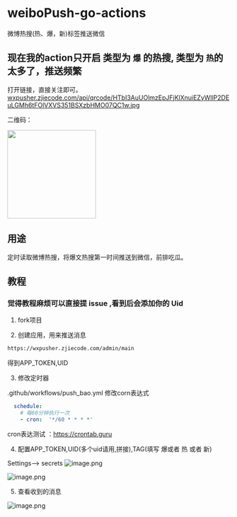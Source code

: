 # weiboPush-go-actions
微博热搜(热、爆，新)标签推送微信

##  现在我的action只开启 类型为 `爆` 的热搜, 类型为 `热`的太多了，推送频繁

打开链接，直接关注即可。
[wxpusher.zjiecode.com/api/qrcode/HTbI3AuUOlmzEpJFjKlXnuiEZyWllP2DEuLGMh6tFOlVXVS351BSXzbHMO07QC1w.jpg](http://wxpusher.zjiecode.com/api/qrcode/HTbI3AuUOlmzEpJFjKlXnuiEZyWllP2DEuLGMh6tFOlVXVS351BSXzbHMO07QC1w.jpg)

二维码：

<img src="https://wxpusher.zjiecode.com/api/qrcode/HTbI3AuUOlmzEpJFjKlXnuiEZyWllP2DEuLGMh6tFOlVXVS351BSXzbHMO07QC1w.jpg"
 width="200px" />


## 用途

定时读取微博热搜，将爆文热搜第一时间推送到微信，前排吃瓜。


## 教程

### 觉得教程麻烦可以直接提 issue ,看到后会添加你的 Uid

1. fork项目

2. 创建应用，用来推送消息

```html
https://wxpusher.zjiecode.com/admin/main
```
得到APP_TOKEN,UID

3. 修改定时器

.github/workflows/push_bao.yml 修改corn表达式

```yml
  schedule:
    # 每60分钟执行一次
    - cron:  '*/60 * * * *'
```
cron表达测试 ：https://crontab.guru

4. 配置APP_TOKEN,UID(多个uid请用,拼接),TAG(填写 爆或者 热 或者 新)

Settings--> secrets
![image.png](https://i.loli.net/2021/04/03/TNM2a8OSGXp6Z1F.png)

![image.png](https://i.loli.net/2021/04/03/yEPU5kdWz8RMecY.png)

5. 查看收到的消息

![image.png](https://i.loli.net/2021/04/16/jYKTorZRBfmkghD.png)

